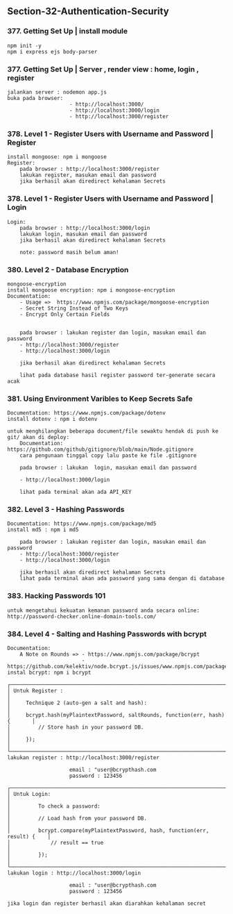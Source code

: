 ## Section-32-Authentication-Security

### 377. Getting Set Up | install module

    npm init -y
    npm i express ejs body-parser

### 377. Getting Set Up | Server , render view : home, login , register

    jalankan server : nodemon app.js
    buka pada browser:
                        - http://localhost:3000/
                        - http://localhost:3000/login
                        - http://localhost:3000/register

### 378. Level 1 - Register Users with Username and Password | Register

    install mongoose: npm i mongoose
    Register:
        pada browser : http://localhost:3000/register
        lakukan register, masukan email dan password
        jika berhasil akan diredirect kehalaman Secrets

### 378. Level 1 - Register Users with Username and Password | Login

    Login:
        pada browser : http://localhost:3000/login
        lakukan login, masukan email dan password
        jika berhasil akan diredirect kehalaman Secrets

        note: password masih belum aman!

### 380. Level 2 - Database Encryption

    mongoose-encryption
    install mongoose encryption: npm i mongoose-encryption
    Documentation:
        - Usage =>  https://www.npmjs.com/package/mongoose-encryption
        - Secret String Instead of Two Keys
        - Encrypt Only Certain Fields


        pada browser : lakukan register dan login, masukan email dan password
        - http://localhost:3000/register
        - http://localhost:3000/login

        jika berhasil akan diredirect kehalaman Secrets

        lihat pada database hasil register password ter-generate secara acak

### 381. Using Environment Varibles to Keep Secrets Safe

    Documentation: https://www.npmjs.com/package/dotenv
    install dotenv : npm i dotenv

    untuk menghilangkan beberapa document/file sewaktu hendak di push ke git/ akan di deploy:
        Documentation: https://github.com/github/gitignore/blob/main/Node.gitignore
        cara pengunaan tinggal copy lalu paste ke file .gitignore

        pada browser : lakukan  login, masukan email dan password

        - http://localhost:3000/login

        lihat pada terminal akan ada API_KEY

### 382. Level 3 - Hashing Passwords

    Documentation: https://www.npmjs.com/package/md5
    install md5 : npm i md5

        pada browser : lakukan register dan login, masukan email dan password
        - http://localhost:3000/register
        - http://localhost:3000/login

        jika berhasil akan diredirect kehalaman Secrets
        lihat pada terminal akan ada password yang sama dengan di database

### 383. Hacking Passwords 101

    untuk mengetahui kekuatan kemanan password anda secara online:
    http://password-checker.online-domain-tools.com/

### 384. Level 4 - Salting and Hashing Passwords with bcrypt

    Documentation: 
        A Note on Rounds => - https://www.npmjs.com/package/bcrypt
                            - https://github.com/kelektiv/node.bcrypt.js/issues/www.npmjs.com/package/bcrypt
    instal bcrypt: npm i bcrypt

    ┌──────────────────────────────────────────────────────────────────────────────┐
    │ Untuk Register :                                                             │
    │     Technique 2 (auto-gen a salt and hash):                                  │
    │     bcrypt.hash(myPlaintextPassword, saltRounds, function(err, hash) {       │
    │         // Store hash in your password DB.                                   │
    │     });                                                                      │
    └──────────────────────────────────────────────────────────────────────────────┘
    lakukan register : http://localhost:3000/register

                        email : "user@bcrypthash.com
                        password : 123456

    ┌──────────────────────────────────────────────────────────────────────────────┐
    │ Untuk Login:                                                                 │
    │         To check a password:                                                 │
    │         // Load hash from your password DB.                                  │
    │         bcrypt.compare(myPlaintextPassword, hash, function(err, result) {    │
    │             // result == true                                                │
    │         });                                                                  │
    └──────────────────────────────────────────────────────────────────────────────┘
    lakukan login : http://localhost:3000/login

                        email : "user@bcrypthash.com
                        password : 123456

    jika login dan register berhasil akan diarahkan kehalaman secret